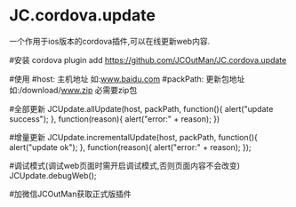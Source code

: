 # JC.cordova.update 
一个作用于ios版本的cordova插件,可以在线更新web内容.

#安装
cordova plugin add https://github.com/JCOutMan/JC.cordova.update

#使用
#host:  主机地址 如:www.baidu.com
#packPath:  更新包地址  如:/download/www.zip   必需要zip包

#全部更新
JCUpdate.allUpdate(host, packPath, function(){
  alert("update success");
}, function(reason){
  alert("error:" + reason);
})

#增量更新
JCUpdate.incrementalUpdate(host, packPath, function(){
        alert("update ok");
}, function(reason){
  alert("error:" + reason);
});

#调试模式(调试web页面时需开启调试模式,否则页面内容不会改变) 
JCUpdate.debugWeb();

#加微信JCOutMan获取正式版插件
